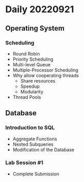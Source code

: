 Daily 20220921
===

## Operating System
### Scheduling
- Round Robin
- Priority Scheduling
- Multi-level Queue
- Multiple-Processor Scheduling
- Why allow cooperating threads
  - Share resources
  - Speedup
  - Modularity
- Thread Pools

## Database
### Introduction to SQL
- Aggregate Functions
- Nested Subqueries
- Modification of the Database

### Lab Session #1
- Complete Submission